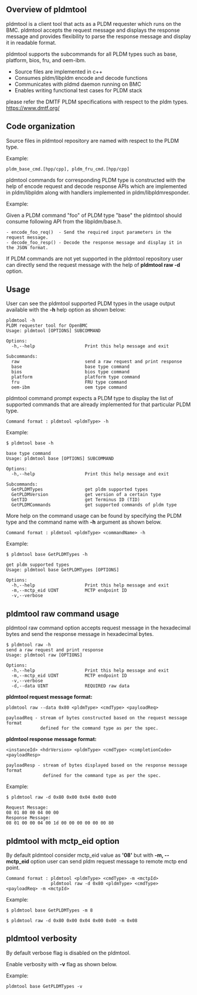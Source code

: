 ## Overview of pldmtool

pldmtool is a client tool that acts as a PLDM requester which runs on the BMC.
pldmtool accepts the request message and displays the response message and
provides flexibility to parse the response message and display it in readable
format.

pldmtool supports the subcommands for all PLDM types such as base, platform,
bios, fru, and oem-ibm.

- Source files are implemented in c++
- Consumes pldm/libpldm encode and decode functions
- Communicates with pldmd daemon running on BMC
- Enables writing functional test cases for PLDM stack

please refer the DMTF PLDM specifications with respect to the pldm types.
https://www.dmtf.org/


## Code organization

Source files in pldmtool repository are named with respect to the PLDM type.

Example:
```
pldm_base_cmd.[hpp/cpp], pldm_fru_cmd.[hpp/cpp]
```

pldmtool commands for corresponding PLDM type is constructed with the help of
encode request and decode response APIs which are implemented in pldm/libpldm
along with handlers implemented in pldm/libpldmresponder.


Example:

Given a PLDM command "foo" of PLDM type "base" the pldmtool should consume
following API from the libpldm/base.h.

```
- encode_foo_req()  - Send the required input parameters in the request message.
- decode_foo_resp() - Decode the response message and display it in the JSON format.
```

If PLDM commands are not yet supported in the pldmtool repository user can
directly send the request message with the help of **pldmtool raw -d <data>** option.


## Usage

User can see the pldmtool supported PLDM types in the usage output available
with the **-h** help option as shown below:

```
pldmtool -h
PLDM requester tool for OpenBMC
Usage: pldmtool [OPTIONS] SUBCOMMAND

Options:
  -h,--help                   Print this help message and exit

Subcommands:
  raw                         send a raw request and print response
  base                        base type command
  bios                        bios type command
  platform                    platform type command
  fru                         FRU type command
  oem-ibm                     oem type command

```
pldmtool command prompt expects a PLDM type to display the list of supported
commands that are already implemented for that particular PLDM type.

```
Command format : pldmtool <pldmType> -h
```
Example:

```
$ pldmtool base -h

base type command
Usage: pldmtool base [OPTIONS] SUBCOMMAND

Options:
  -h,--help                   Print this help message and exit

Subcommands:
  GetPLDMTypes                get pldm supported types
  GetPLDMVersion              get version of a certain type
  GetTID                      get Terminus ID (TID)
  GetPLDMCommands             get supported commands of pldm type

```
More help on the command usage can be found by specifying the PLDM type and the
command name with **-h** argument as shown below.

```
Command format : pldmtool <pldmType> <commandName> -h
```

Example:
```
$ pldmtool base GetPLDMTypes -h

get pldm supported types
Usage: pldmtool base GetPLDMTypes [OPTIONS]

Options:
  -h,--help                   Print this help message and exit
  -m,--mctp_eid UINT          MCTP endpoint ID
  -v,--verbose
```


## pldmtool raw command usage

pldmtool raw command option accepts request message in the hexadecimal
bytes and send the response message in hexadecimal bytes.

```
$ pldmtool raw -h
send a raw request and print response
Usage: pldmtool raw [OPTIONS]

Options:
  -h,--help                   Print this help message and exit
  -m,--mctp_eid UINT          MCTP endpoint ID
  -v,--verbose
  -d,--data UINT              REQUIRED raw data
```

**pldmtool request message format:**

```
pldmtool raw --data 0x80 <pldmType> <cmdType> <payloadReq>

payloadReq - stream of bytes constructed based on the request message format
             defined for the command type as per the spec.
```

**pldmtool response message format:**
```
<instanceId> <hdrVersion> <pldmType> <cmdType> <completionCode> <payloadResp>

payloadResp - stream of bytes displayed based on the response message format
              defined for the command type as per the spec.
```
Example:

```
$ pldmtool raw -d 0x80 0x00 0x04 0x00 0x00

Request Message:
08 01 80 00 04 00 00
Response Message:
08 01 00 00 04 00 1d 00 00 00 00 00 00 80

```

## pldmtool with mctp_eid option

By default pldmtool consider mctp_eid value as **'08'** but with **-m, --mctp_eid**
option user can send pldm request message to remote mctp end point.

```
Command format : pldmtool <pldmType> <cmdType> -m <mctpId>
                 pldmtool raw -d 0x80 <pldmType> <cmdType> <payloadReq> -m <mctpId>
```
Example:
```
$ pldmtool base GetPLDMTypes -m 8

$ pldmtool raw -d 0x80 0x00 0x04 0x00 0x00 -m 0x08

```

## pldmtool verbosity

By default verbose flag is disabled on the pldmtool.

Enable verbosity with **-v** flag as shown below.

Example:

```
pldmtool base GetPLDMTypes -v
```
